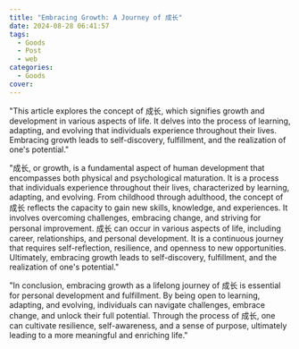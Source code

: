 ```yaml
---
title: "Embracing Growth: A Journey of 成长"
date: 2024-08-28 06:41:57
tags:
  - Goods
  - Post
  - web
categories:
  - Goods
cover: 
---
```


"This article explores the concept of 成长, which signifies growth and development in various aspects of life. It delves into the process of learning, adapting, and evolving that individuals experience throughout their lives. Embracing growth leads to self-discovery, fulfillment, and the realization of one's potential."

"成长, or growth, is a fundamental aspect of human development that encompasses both physical and psychological maturation. It is a process that individuals experience throughout their lives, characterized by learning, adapting, and evolving. From childhood through adulthood, the concept of 成长 reflects the capacity to gain new skills, knowledge, and experiences. It involves overcoming challenges, embracing change, and striving for personal improvement. 成长 can occur in various aspects of life, including career, relationships, and personal development. It is a continuous journey that requires self-reflection, resilience, and openness to new opportunities. Ultimately, embracing growth leads to self-discovery, fulfillment, and the realization of one's potential."

"In conclusion, embracing growth as a lifelong journey of 成长 is essential for personal development and fulfillment. By being open to learning, adapting, and evolving, individuals can navigate challenges, embrace change, and unlock their full potential. Through the process of 成长, one can cultivate resilience, self-awareness, and a sense of purpose, ultimately leading to a more meaningful and enriching life."

